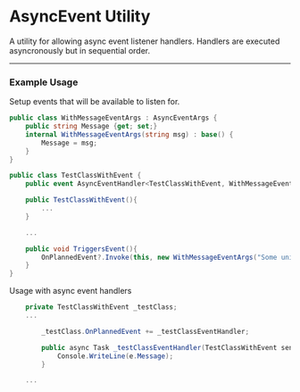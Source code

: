 ﻿# AsyncEvent Utility
A utility for allowing async event listener handlers.
Handlers are executed asyncronously but in sequential order.

---

### Example Usage

Setup events that will be available to listen for.
```csharp
public class WithMessageEventArgs : AsyncEventArgs {
    public string Message {get; set;}
    internal WithMessageEventArgs(string msg) : base() {
        Message = msg;
    }
}

public class TestClassWithEvent {
    public event AsyncEventHandler<TestClassWithEvent, WithMessageEventArgs> OnPlannedEvent;

    public TestClassWithEvent(){
        ...
    }

    ...

    public void TriggersEvent(){
        OnPlannedEvent?.Invoke(this, new WithMessageEventArgs("Some unique message"));
    }
}
```

Usage with async event handlers
```csharp
    private TestClassWithEvent _testClass;
    ...

        _testClass.OnPlannedEvent += _testClassEventHandler;

        public async Task _testClassEventHandler(TestClassWithEvent sender, WithMessageEventArgs e){
            Console.WriteLine(e.Message);
        }

    ...
```
